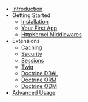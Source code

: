 - [Introduction](introduction.md)
- Getting Started
    - [Installation](getting-started/installation.md)
    - [Your First App](getting-started/your-first-app.md)
    - [HttpKernel Middlewares](getting-started/middlewares.md)
- Extensions
    - [Caching](extensions/caching.md)
    - [Security](extensions/security.md)
    - [Sessions](extensions/sessions.md)
    - [Twig](extensions/twig.md)
    - [Doctrine DBAL](extensions/doctrine-dbal.md)
    - [Doctrine ORM](extensions/doctrine-orm.md)
    - [Doctrine ODM](extensions/doctrine-odm.md)
- [Advanced Usage](advanced/introduction.md)